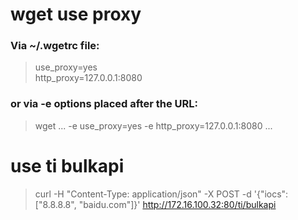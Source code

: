 # wget use proxy
### Via ~/.wgetrc file:
>use_proxy=yes  
http_proxy=127.0.0.1:8080  
### or via -e options placed after the URL:
>wget ... -e use_proxy=yes -e http_proxy=127.0.0.1:8080 ...


# use ti bulkapi
>curl -H "Content-Type: application/json" -X POST -d '{"iocs":["8.8.8.8", "baidu.com"]}' http://172.16.100.32:80/ti/bulkapi
